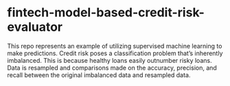 # fintech-model-based-credit-risk-evaluator
This repo represents an example of utilizing supervised machine learning to make predictions. Credit risk poses a classification problem that’s inherently imbalanced. This is because healthy loans easily outnumber risky loans. Data is resampled and comparisons made on the accuracy, precision, and recall between the original imbalanced data and resampled data.
